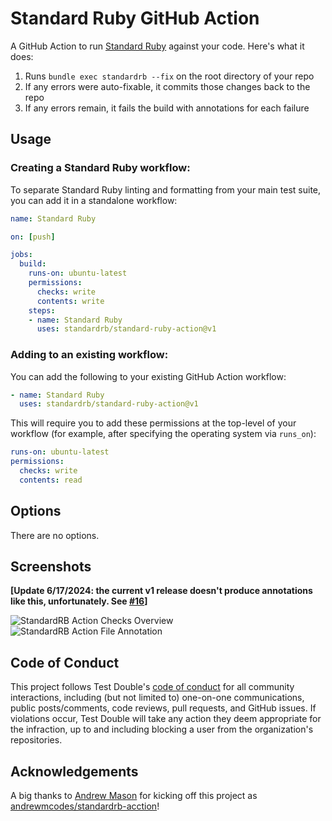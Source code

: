 # Standard Ruby GitHub Action

A GitHub Action to run [Standard Ruby](https://github.com/standardrb/standard)
against your code. Here's what it does:

1. Runs `bundle exec standardrb --fix` on the root directory of your repo
2. If any errors were auto-fixable, it commits those changes back to the repo
3. If any errors remain, it fails the build with annotations for each failure

## Usage

### Creating a Standard Ruby workflow:

To separate Standard Ruby linting and formatting from your main test suite, you
can add it in a standalone workflow:

```yaml
name: Standard Ruby

on: [push]

jobs:
  build:
    runs-on: ubuntu-latest
    permissions:
      checks: write
      contents: write
    steps:
    - name: Standard Ruby
      uses: standardrb/standard-ruby-action@v1
```

### Adding to an existing workflow:

You can add the following to your existing GitHub Action workflow:

```yaml
- name: Standard Ruby
  uses: standardrb/standard-ruby-action@v1
```

This will require you to add these permissions at the top-level of your workflow
(for example, after specifying the operating system via `runs_on`):

```yaml
runs-on: ubuntu-latest
permissions:
  checks: write
  contents: read
```

## Options

There are no options.

## Screenshots

**[Update 6/17/2024: the current v1 release doesn't produce annotations like
this, unfortunately. See
[#16](https://github.com/standardrb/standard-ruby-action/issues/16)]**

![StandardRB Action Checks Overview](screenshots/check-overview.png)
![StandardRB Action File Annotation](screenshots/file-annotation.png)

## Code of Conduct

This project follows Test Double's [code of
conduct](https://testdouble.com/code-of-conduct) for all community interactions,
including (but not limited to) one-on-one communications, public posts/comments,
code reviews, pull requests, and GitHub issues. If violations occur, Test Double
will take any action they deem appropriate for the infraction, up to and
including blocking a user from the organization's repositories.

## Acknowledgements

A big thanks to [Andrew Mason](https://github.com/andrewmcodes) for kicking off
this project as
[andrewmcodes/standardrb-acction](https://github.com/andrewmcodes/standardrb-action)!
